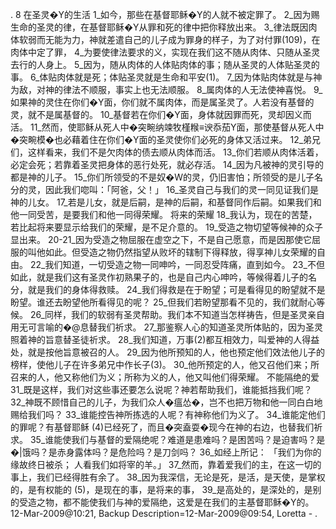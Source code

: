 . 8 
在圣灵�Y的生活 
1_如今，那些在基督耶稣�Y的人就不被定罪了。 2_因为赐生命的圣灵的律，在基督耶稣�Y从罪和死的律中把你释放出来。 3_律法既因肉体软弱而无能为力，神就差遣自己的儿子成为罪身的样子，为了对付罪(109)，在肉体中定了罪， 4_为要使律法要求的义，实现在我们这不随从肉体、只随从圣灵去行的人身上。 5_因为，随从肉体的人体贴肉体的事；随从圣灵的人体贴圣灵的事。 6_体贴肉体就是死；体贴圣灵就是生命和平安(1)。 7_因为体贴肉体就是与神为敌，对神的律法不顺服，事实上也无法顺服。 8_属肉体的人无法使神喜悦。 
9_如果神的灵住在你们�Y面，你们就不属肉体，而是属圣灵了。人若没有基督的灵，就不是属基督的。 10_基督若在你们�Y面，身体就因罪而死，灵却因义而活。 11_然而，使耶稣从死人中�突畹纳竦牧槿糇≡谀忝茄Y面，那使基督从死人中�突畹模�也必藉着住在你们�Y面的圣灵使你们必死的身体又活过来。 
12_弟兄们，这样看来，我们不是欠肉体的债去顺从肉体而活。 13_你们若顺从肉体活着，必定会死；若靠着圣灵把身体的恶行处死，就必存活。 14_因为凡被神的灵引导的都是神的儿子。 15_你们所领受的不是奴�W的灵，仍旧害怕；所领受的是儿子名分的灵，因此我们唿叫：「阿爸，父！」 16_圣灵自己与我们的灵一同见证我们是神的儿女。 17_若是儿女，就是后嗣，是神的后嗣，和基督同作后嗣。如果我们和他一同受苦，是要我们和他一同得荣耀。 
将来的荣耀 
18_我认为，现在的苦楚，若比起将来要显示给我们的荣耀，是不足介意的。 19_受造之物切望等候神的众子显出来。 20-21_因为受造之物屈服在虚空之下，不是自己愿意，而是因那使它屈服的叫他如此。但受造之物仍然指望从败坏的辖制下得释放，得享神儿女荣耀的自由。 22_我们知道，一切受造之物一同呻吟，一同忍受阵痛，直到如今。 23_不但如此，就是我们这有圣灵作初熟果子的，也是自己内心呻吟，等候得着儿子的名分，就是我们的身体得救赎。 24_我们得救是在于盼望；可是看得见的盼望就不是盼望。谁还去盼望他所看得见的呢？ 25_但我们若盼望那看不见的，我们就耐心等候。 
26_同样，我们的软弱有圣灵帮助。我们本不知道当怎样祷告，但是圣灵亲自用无可言喻的�@息替我们祈求。 27_那鉴察人心的知道圣灵所体贴的，因为圣灵照着神的旨意替圣徒祈求。 28_我们知道，万事(2)都互相效力，叫爱神的人得益处，就是按他旨意被召的人。 29_因为他所预知的人，他也预定他们效法他儿子的榜样，使他儿子在许多弟兄中作长子(3)。 30_他所预定的人，他又召他们来；所召来的人，他又称他们为义；所称为义的人，他又叫他们得荣耀。 
不能隔绝的爱 
31_既是这样，我们对这些事还要怎么说呢？神若帮助我们，谁能抵挡我们呢？ 32_神既不顾惜自己的儿子，为我们众人�瘟怂�，岂不也把万物和他一同白白地赐给我们吗？ 33_谁能控告神所拣选的人呢？有神称他们为义了。 34_谁能定他们的罪呢？有基督耶稣 (4)已经死了，而且�突盍耍�现今在神的右边，也替我们祈求。 35_谁能使我们与基督的爱隔绝呢？难道是患难吗？是困苦吗？是迫害吗？是�|饿吗？是赤身露体吗？是危险吗？是刀剑吗？ 36_如经上所记： 
「我们为你的缘故终日被杀； 
人看我们如将宰的羊。」 
37_然而，靠着爱我们的主，在这一切的事上，我们已经得胜有余了。 38_因为我深信，无论是死，是活，是天使，是掌权的，是有权能的 (5)，是现在的事，是将来的事， 39_是高处的，是深处的，是别的受造之物，都不能使我们与神的爱隔绝，这爱是在我们的主基督耶稣�Y的。 
12-Mar-2009@10:21, Backup Description=12-Mar-2009@09:54, Loretta - 
.